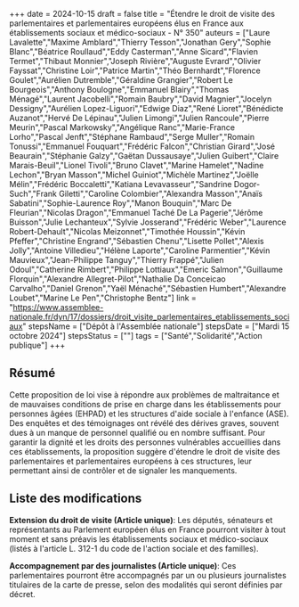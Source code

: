 +++
date = 2024-10-15
draft = false
title = "Étendre le droit de visite des parlementaires et parlementaires européens élus en France aux établissements sociaux et médico-sociaux - N° 350"
auteurs = ["Laure Lavalette","Maxime Amblard","Thierry Tesson","Jonathan Gery","Sophie Blanc","Béatrice Roullaud","Eddy Casterman","Anne Sicard","Flavien Termet","Thibaut Monnier","Joseph Rivière","Auguste Evrard","Olivier Fayssat","Christine Loir","Patrice Martin","Théo Bernhardt","Florence Goulet","Aurélien Dutremble","Géraldine Grangier","Robert Le Bourgeois","Anthony Boulogne","Emmanuel Blairy","Thomas Ménagé","Laurent Jacobelli","Romain Baubry","David Magnier","Jocelyn Dessigny","Aurélien Lopez-Liguori","Edwige Diaz","René Lioret","Bénédicte Auzanot","Hervé De Lépinau","Julien Limongi","Julien Rancoule","Pierre Meurin","Pascal Markowsky","Angélique Ranc","Marie-France Lorho","Pascal Jenft","Stéphane Rambaud","Serge Muller","Romain Tonussi","Emmanuel Fouquart","Frédéric Falcon","Christian Girard","José Beaurain","Stéphanie Galzy","Gaëtan Dussausaye","Julien Guibert","Claire Marais-Beuil","Lionel Tivoli","Bruno Clavet","Marine Hamelet","Nadine Lechon","Bryan Masson","Michel Guiniot","Michèle Martinez","Joëlle Mélin","Frédéric Boccaletti","Katiana Levavasseur","Sandrine Dogor-Such","Frank Giletti","Caroline Colombier","Alexandra Masson","Anaïs Sabatini","Sophie-Laurence Roy","Manon Bouquin","Marc De Fleurian","Nicolas Dragon","Emmanuel Taché De La Pagerie","Jérôme Buisson","Julie Lechanteux","Sylvie Josserand","Frédéric Weber","Laurence Robert-Dehault","Nicolas Meizonnet","Timothée Houssin","Kévin Pfeffer","Christine Engrand","Sébastien Chenu","Lisette Pollet","Alexis Jolly","Antoine Villedieu","Hélène Laporte","Caroline Parmentier","Kévin Mauvieux","Jean-Philippe Tanguy","Thierry Frappé","Julien Odoul","Catherine Rimbert","Philippe Lottiaux","Emeric Salmon","Guillaume Florquin","Alexandre Allegret-Pilot","Nathalie Da Conceicao Carvalho","Daniel Grenon","Yaël Ménaché","Sébastien Humbert","Alexandre Loubet","Marine Le Pen","Christophe Bentz"]
link = "https://www.assemblee-nationale.fr/dyn/17/dossiers/droit_visite_parlementaires_etablissements_sociaux"
stepsName = ["Dépôt à l'Assemblée nationale"]
stepsDate = ["Mardi 15 octobre 2024"]
stepsStatus = [""]
tags = ["Santé","Solidarité","Action publique"]
+++

## Résumé

Cette proposition de loi vise à répondre aux problèmes de maltraitance et de mauvaises conditions de prise en charge dans les établissements pour personnes âgées (EHPAD) et les structures d'aide sociale à l'enfance (ASE). Des enquêtes et des témoignages ont révélé des dérives graves, souvent dues à un manque de personnel qualifié ou en nombre suffisant. Pour garantir la dignité et les droits des personnes vulnérables accueillies dans ces établissements, la proposition suggère d'étendre le droit de visite des parlementaires et parlementaires européens à ces structures, leur permettant ainsi de contrôler et de signaler les manquements.

## Liste des modifications

**Extension du droit de visite (Article unique)**: Les députés, sénateurs et représentants au Parlement européen élus en France pourront visiter à tout moment et sans préavis les établissements sociaux et médico-sociaux (listés à l'article L. 312-1 du code de l'action sociale et des familles).

**Accompagnement par des journalistes (Article unique)**: Ces parlementaires pourront être accompagnés par un ou plusieurs journalistes titulaires de la carte de presse, selon des modalités qui seront définies par décret.
